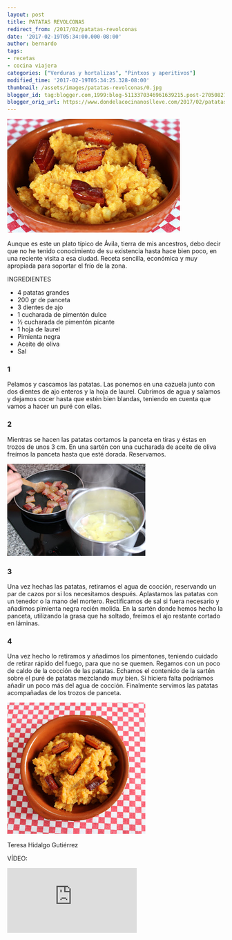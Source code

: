 ```yaml
---
layout: post
title: PATATAS REVOLCONAS
redirect_from: /2017/02/patatas-revolconas
date: '2017-02-19T05:34:00.000-08:00'
author: bernardo
tags:
- recetas
- cocina viajera
categories: ["Verduras y hortalizas", "Pintxos y aperitivos"]
modified_time: '2017-02-19T05:34:25.328-08:00'
thumbnail: /assets/images/patatas-revolconas/0.jpg
blogger_id: tag:blogger.com,1999:blog-5113370346961639215.post-270508277170504232
blogger_orig_url: https://www.dondelacocinanoslleve.com/2017/02/patatas-revolconas.html
---
```


![](/assets/images/patatas-revolconas/0.jpg)

  

Aunque es este un plato típico de Ávila, tierra de mis ancestros, debo decir que no he tenido conocimiento de su existencia hasta hace bien poco, en una reciente visita a esa ciudad. Receta sencilla, económica y muy apropiada para soportar el frío de la zona.

  

INGREDIENTES

* 4 patatas grandes
* 200 gr de panceta
* 3 dientes de ajo
* 1 cucharada de pimentón dulce
* ½ cucharada de pimentón picante
* 1 hoja de laurel
* Pimienta negra
* Aceite de oliva
* Sal

  

### 1

Pelamos y cascamos las patatas. Las ponemos en una cazuela junto con dos dientes de ajo enteros y la hoja de laurel. Cubrimos de agua y salamos y dejamos cocer hasta que estén bien blandas, teniendo en cuenta que vamos a hacer un puré con ellas.

### 2

Mientras se hacen las patatas cortamos la panceta en tiras y éstas en trozos de unos 3 cm. En una sartén con una cucharada de aceite de oliva freímos la panceta hasta que esté dorada. Reservamos.

![](/assets/images/patatas-revolconas/1.jpg)

### 3

Una vez hechas las patatas, retiramos el agua de cocción, reservando un par de cazos por si los necesitamos después. Aplastamos las patatas con un tenedor o la mano del mortero. Rectificamos de sal si fuera necesario y añadimos pimienta negra recién molida. En la sartén donde hemos hecho la panceta, utilizando la grasa que ha soltado, freímos el ajo restante cortado en láminas.

  

### 4

Una vez hecho lo retiramos y añadimos los pimentones, teniendo cuidado de retirar rápido del fuego, para que no se quemen. Regamos con un poco de caldo de la cocción de las patatas. Echamos el contenido de la sartén sobre el puré de patatas mezclando muy bien. Si hiciera falta podríamos añadir un poco más del agua de cocción. Finalmente servimos las patatas acompañadas de los trozos de panceta.
  

![](/assets/images/patatas-revolconas/2.jpg)

Teresa Hidalgo Gutiérrez

VÍDEO:
<iframe class="YOUTUBE-iframe-video" data-thumbnail-src="https://i.ytimg.com/vi/CtciqEVauW8/0.jpg" src="https://www.youtube.com/embed/CtciqEVauW8?feature=player_embedded" frameborder="0" allowfullscreen></iframe>
